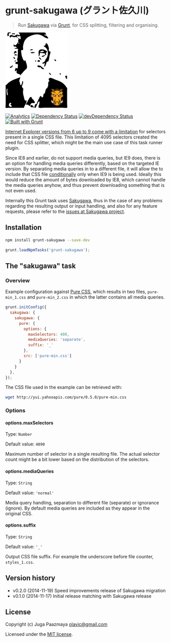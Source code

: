 # grunt-sakugawa (グラント佐久川)

> Run [Sakugawa][] via [Grunt](http://gruntjs.com/ "The JavaScript Task Runner"),
> for CSS splitting, filtering and organising.

![Mr Sakugawa and Mr Grunt](./logo.png)

[![Analytics](https://ga-beacon.appspot.com/UA-2643697-15/grunt-sakugawa/index?flat)](https://github.com/igrigorik/ga-beacon)
[![Dependency Status](https://img.shields.io/david-dm/paazmaya/grunt-sakugawa.svg?style=flat-square)](https://david-dm.org/paazmaya/grunt-sakugawa)
[![devDependency Status](https://img.shields.io/david-dm/paazmaya/grunt-sakugawa/dev-status.svg?style=flat-square)](https://david-dm.org/paazmaya/grunt-sakugawa#info=devDependencies)
[![Built with Grunt](http://img.shields.io/badge/Grunt-0.4-blue.svg?style=flat-square)](http://gruntjs.com/)

[Internet Explorer versions from 6 up to 9 come with a limitation][ieinternals] for
selectors present in a single CSS file. This limitation of 4095 selectors created the
need for CSS splitter, which might be the main use case of this task runner plugin.

Since IE8 and earlier, do not support media queries, but IE9 does, there is an option for handling
media queries differently, based on the targeted IE version. By separating media queries in
to a different file, it will allow the to include that CSS file [conditionally][] only when
IE9 is being used. Ideally this would reduce the amount of bytes downloaded by IE8, which
cannot handle the media queries anyhow, and thus prevent downloading something that is not
even used.

Internally this Grunt task uses [Sakugawa][], thus in the case of any problems regarding the
resulting output or input handling, and also for any feature requests, please refer to the
[issues at Sakugawa project](https://github.com/paazmaya/sakugawa/issues "Issues for Sakugawa").


## Installation

```sh
npm install grunt-sakugawa --save-dev
```

```js
grunt.loadNpmTasks('grunt-sakugawa');
```

## The "sakugawa" task

### Overview

Example configuration against [Pure CSS](http://purecss.io/ "A set of small, responsive CSS modules that you can use in every web project"),
which results in two files, `pure-min_1.css` and `pure-min_2.css` in which the latter
contains all media queries.


```js
grunt.initConfig({
  sakugawa: {
    sakugawa: {
      pure: {
        options: {
          maxSelectors: 400,
          mediaQueries: 'separate',
          suffix: '_'
        },
        src: ['pure-min.css']
      }
    }
  },
});
```

The CSS file used in the example can be retrieved with:

```sh
wget http://yui.yahooapis.com/pure/0.5.0/pure-min.css
```

### Options

#### options.maxSelectors

Type: `Number`

Default value: `4090`

Maximum number of selector in a single resulting file.
The actual selector count might be a bit lower based
on the distribution of the selectors.

#### options.mediaQueries

Type: `String`

Default value: `'normal'`

Media query handling, separation to different file (separate) or ignorance (ignore).
By default media queries are included as they appear in the original CSS.


#### options.suffix

Type: `String`

Default value: `'_'`

Output CSS file suffix.
For example the underscore before file counter, `styles_1.css`.


## Version history

* v0.2.0 (2014-11-19) Speed improvements release of Sakugawa migration
* v0.1.0 (2014-11-17) Initial release matching with Sakugawa release

## License

Copyright (c) Juga Paazmaya <olavic@gmail.com>

Licensed under the [MIT license](LICENSE).


[Sakugawa]: https://github.com/paazmaya/sakugawa "CSS splitter, filter and organiser"
[ieinternals]: http://blogs.msdn.com/b/ieinternals/archive/2011/05/14/10164546.aspx "Stylesheet Limits in Internet Explorer"
[conditionally]: http://www.quirksmode.org/css/condcom.html "Conditional comments"
